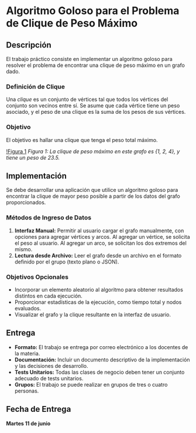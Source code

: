 # Algoritmo Goloso para el Problema de Clique de Peso Máximo

## Descripción
El trabajo práctico consiste en implementar un algoritmo goloso para resolver el problema de encontrar una clique de peso máximo en un grafo dado.

### Definición de Clique
Una *clique* es un conjunto de vértices tal que todos los vértices del conjunto son vecinos entre sí. Se asume que cada vértice tiene un peso asociado, y el peso de una clique es la suma de los pesos de sus vértices.

### Objetivo
El objetivo es hallar una clique que tenga el peso total máximo.

[!Figura 1](https://imgur.com/a/s9y5LP8)
*Figura 1: La clique de peso máximo en este grafo es {1, 2, 4}, y tiene un peso de 23.5.*

## Implementación
Se debe desarrollar una aplicación que utilice un algoritmo goloso para encontrar la clique de mayor peso posible a partir de los datos del grafo proporcionados.

### Métodos de Ingreso de Datos
1. **Interfaz Manual:** Permitir al usuario cargar el grafo manualmente, con opciones para agregar vértices y arcos. Al agregar un vértice, se solicita el peso al usuario. Al agregar un arco, se solicitan los dos extremos del mismo.
2. **Lectura desde Archivo:** Leer el grafo desde un archivo en el formato definido por el grupo (texto plano o JSON).

### Objetivos Opcionales
- Incorporar un elemento aleatorio al algoritmo para obtener resultados distintos en cada ejecución.
- Proporcionar estadísticas de la ejecución, como tiempo total y nodos evaluados.
- Visualizar el grafo y la clique resultante en la interfaz de usuario.

## Entrega
- **Formato:** El trabajo se entrega por correo electrónico a los docentes de la materia.
- **Documentación:** Incluir un documento descriptivo de la implementación y las decisiones de desarrollo.
- **Tests Unitarios:** Todas las clases de negocio deben tener un conjunto adecuado de tests unitarios.
- **Grupos:** El trabajo se puede realizar en grupos de tres o cuatro personas.

## Fecha de Entrega
**Martes 11 de junio**
